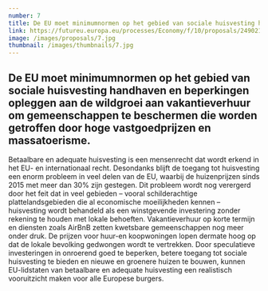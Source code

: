 ```yaml
---
number: 7
title: De EU moet minimumnormen op het gebied van sociale huisvesting handhaven en beperkingen opleggen aan de wildgroei aan vakantieverhuur om gemeenschappen te beschermen die worden getroffen door hoge vastgoedprijzen en massatoerisme.
link: https://futureu.europa.eu/processes/Economy/f/10/proposals/249021
image: /images/proposals/7.jpg
thumbnail: /images/thumbnails/7.jpg
---
```


## De EU moet __minimumnormen op het gebied van sociale huisvesting__ handhaven en beperkingen opleggen aan de __wildgroei aan vakantieverhuur__ om gemeenschappen te beschermen die worden getroffen door hoge vastgoedprijzen en massatoerisme.

Betaalbare en adequate huisvesting is een mensenrecht dat wordt erkend in het EU- en internationaal recht. Desondanks blijft de toegang tot huisvesting een enorm probleem in veel delen van de EU, waarbij de huizenprijzen sinds 2015 met meer dan 30% zijn gestegen. Dit probleem wordt nog verergerd door het feit dat in veel gebieden – vooral schilderachtige plattelandsgebieden die al economische moeilijkheden kennen – huisvesting wordt behandeld als een winstgevende investering zonder rekening te houden met lokale behoeften. Vakantieverhuur op korte termijn en diensten zoals AirBnB zetten kwetsbare gemeenschappen nog meer onder druk. De prijzen voor huur-en koopwoningen lopen dermate hoog op dat de lokale bevolking gedwongen wordt te vertrekken. Door speculatieve investeringen in onroerend goed te beperken, betere toegang tot sociale huisvesting te bieden en nieuwe en groenere huizen te bouwen, kunnen EU-lidstaten van betaalbare en adequate huisvesting een realistisch vooruitzicht maken voor alle Europese burgers.
